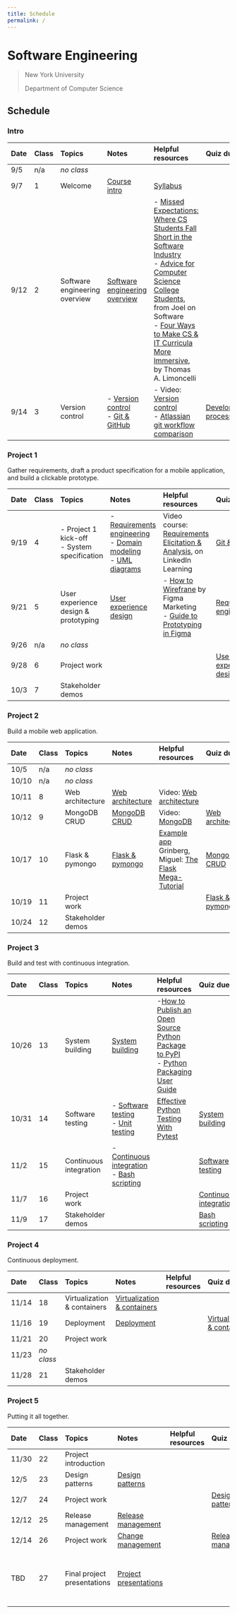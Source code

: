 ```yaml
---
title: Schedule
permalink: /
---
```


# Software Engineering

> New York University
>
> Department of Computer Science

## Schedule

### Intro

| Date | Class | Topics                        | Notes                                                                                              | Helpful resources                                                                                                                                                                                                                                                                                                                                                                                                                                                          | Quiz due                                                     | Exercise due                                                                                                                                                              |
| :--- | :---- | :---------------------------- | :------------------------------------------------------------------------------------------------- | :------------------------------------------------------------------------------------------------------------------------------------------------------------------------------------------------------------------------------------------------------------------------------------------------------------------------------------------------------------------------------------------------------------------------------------------------------------------------- | :----------------------------------------------------------- | :------------------------------------------------------------------------------------------------------------------------------------------------------------------------ |
| 9/5  | n/a   | _no class_                    |                                                                                                    |                                                                                                                                                                                                                                                                                                                                                                                                                                                                            |                                                              |                                                                                                                                                                           |
| 9/7  | 1     | Welcome                       | [Course intro](slides/course-intro/)                                                               | [Syllabus](syllabus/)                                                                                                                                                                                                                                                                                                                                                                                                                                                      |                                                              |                                                                                                                                                                           |
| 9/12 | 2     | Software engineering overview | [Software engineering overview](slides/what-is-software-engineering/)                              | - [Missed Expectations: Where CS Students Fall Short in the Software Industry](https://knowledge.kitchen/mediawiki/images/c/ce/Crosstalk_-_Missed_Expectations.pdf)<br />- [Advice for Computer Science College Students](https://www.joelonsoftware.com/2005/01/02/advice-for-computer-science-college-students/), from Joel on Software<br />- [Four Ways to Make CS & IT Curricula More Immersive](http://queue.acm.org/detail.cfm?id=3130216), by Thomas A. Limoncelli |                                                              | - [Complete consent form](https://goo.gl/forms/uxxgA3D9F3kA0KAR2)<br />- [Join Discord](https://discord.gg/b2qXBzAwFw)<br />- [Create GitHub account](https://github.com) |
| 9/14 | 3     | Version control               | - [Version control](slides/version-control-systems/)<br />- [Git & GitHub](slides/git-and-github/) | - Video: [Version control](https://youtu.be/tLE2qNj_OLs)<br />- [Atlassian git workflow comparison](https://www.atlassian.com/git/tutorials/comparing-workflows)                                                                                                                                                                                                                                                                                                           | [Development processes](https://forms.gle/LzMsp7Y5C2zQwz9e6) |                                                                                                                                                                           |

### Project 1

Gather requirements, draft a product specification for a mobile application, and build a clickable prototype.

| Date | Class | Topics                                           | Notes                                                                                                                                                        | Helpful resources                                                                                                                                                                                                                                                                                                             | Quiz due                                                        | Exercise due                                                     |
| :--- | :---- | :----------------------------------------------- | :----------------------------------------------------------------------------------------------------------------------------------------------------------- | :---------------------------------------------------------------------------------------------------------------------------------------------------------------------------------------------------------------------------------------------------------------------------------------------------------------------------- | :-------------------------------------------------------------- | :--------------------------------------------------------------- |
| 9/19 | 4     | - Project 1 kick-off<br />- System specification | - [Requirements engineering](slides/requirements-engineering/)<br />- [Domain modeling](slides/domain-modeling/)<br />- [UML diagrams](slides/uml-diagrams/) | Video course: [Requirements Elicitation & Analysis](https://www.linkedin.com/learning-login/share?account=2131553&forceAccount=false&redirect=https%3A%2F%2Fwww.linkedin.com%2Flearning%2Frequirements-elicitation-and-analysis%3Ftrk%3Dshare_ent_url%26shareId%3DfzI9YWIUQC%252BwSNbGK8yPvQ%253D%253D), on LinkedIn Learning | [Git & GitHub](https://forms.gle/EccaK31Lx1mBUyv86)             | [Git workflow practice](https://classroom.github.com/a/uds195sf) |
| 9/21 | 5     | User experience design & prototyping             | [User experience design](slides/user-experience-design/)                                                                                                     | - [How to Wirefrane](https://www.figma.com/blog/how-to-wireframe/) by Figma Marketing<br />- [Guide to Prototyping in Figma](https://www.figma.com/blog/how-to-wireframe/)                                                                                                                                                    | [Requirements engineering](https://forms.gle/uYxbTBqeYCPQgmsu6) |                                                                  |
| 9/26 | n/a   | _no class_                                       |                                                                                                                                                              |                                                                                                                                                                                                                                                                                                                               |                                                                 |                                                                  |
| 9/28 | 6     | Project work                                     |                                                                                                                                                              |                                                                                                                                                                                                                                                                                                                               | [User experience design](https://forms.gle/m8kVsxzK1YaWReWx7)   |                                                                  |
| 10/3 | 7     | Stakeholder demos                                |                                                                                                                                                              |                                                                                                                                                                                                                                                                                                                               |                                                                 | [Project 1](https://classroom.github.com/a/H-2F85GP)             |

### Project 2

Build a mobile web application.

| Date  | Class | Topics            | Notes                                        | Helpful resources                                                                                                                                                                                                          | Quiz due                                                | Exercise due                                         |
| :---- | :---- | :---------------- | :------------------------------------------- | :------------------------------------------------------------------------------------------------------------------------------------------------------------------------------------------------------------------------- | :------------------------------------------------------ | :--------------------------------------------------- |
| 10/5  | n/a   | _no class_        |                                              |                                                                                                                                                                                                                            |                                                         |                                                      |
| 10/10 | n/a   | _no class_        |                                              |                                                                                                                                                                                                                            |                                                         |                                                      |
| 10/11 | 8     | Web architecture  | [Web architecture](slides/web-architecture/) | Video: [Web architecture](https://youtu.be/AqzgVlHOAz8)                                                                                                                                                                    |                                                         |                                                      |
| 10/12 | 9     | MongoDB CRUD      | [MongoDB CRUD](slides/mongodb-crud/)         | Video: [MongoDB](https://youtu.be/nf7kW6Fu_Yk)                                                                                                                                                                             | [Web architecture](https://forms.gle/ApWztCS6Fkh6rNtA9) |                                                      |
| 10/17 | 10    | Flask & pymongo   | [Flask & pymongo](slides/pymongo-flask/)     | [Example app](https://github.com/nyu-software-engineering/flask-pymongo-web-app-example)<br />Grinberg, Miguel: [The Flask Mega-Tutorial](https://blog.miguelgrinberg.com/post/the-flask-mega-tutorial-part-i-hello-world) | [MongoDB CRUD](https://forms.gle/3NmVKAhYYyE8dvBx7)     |                                                      |
| 10/19 | 11    | Project work      |                                              |                                                                                                                                                                                                                            | [Flask & pymongo](https://forms.gle/KitqzGtcqsWiz6J47)  |                                                      |
| 10/24 | 12    | Stakeholder demos |                                              |                                                                                                                                                                                                                            |                                                         | [Project 2](https://classroom.github.com/a/3i4ut50j) |

### Project 3

Build and test with continuous integration.

| Date  | Class | Topics                 | Notes                                                                                                      | Helpful resources                                                                                                                                                                           | Quiz due                                                      | Exercise due                                         |
| :---- | :---- | :--------------------- | :--------------------------------------------------------------------------------------------------------- | :------------------------------------------------------------------------------------------------------------------------------------------------------------------------------------------ | :------------------------------------------------------------ | :--------------------------------------------------- |
| 10/26 | 13    | System building        | [System building](slides/build-tools/)                                                                     | -[How to Publish an Open Source Python Package to PyPI](https://realpython.com/pypi-publish-python-package/) <br />- [Python Packaging User Guide](https://packaging.python.org/en/latest/) |                                                               |                                                      |
| 10/31 | 14    | Software testing       | - [Software testing](slides/software-testing/)<br />- [Unit testing](slides/unit-testing/)                 | [Effective Python Testing With Pytest](https://realpython.com/pytest-python-testing/)                                                                                                       | [System building](https://forms.gle/51GgAbQKataSXc168)        |                                                      |
| 11/2  | 15    | Continuous integration | - [Continuous integration](slides/continuous-integration/)<br />- [Bash scripting](slides/bash-scripting/) |                                                                                                                                                                                             | [Software testing](https://forms.gle/4ig1SNfzYK3mTiaG9)       |                                                      |
| 11/7  | 16    | Project work           |                                                                                                            |                                                                                                                                                                                             | [Continuous integration](https://forms.gle/tzo8E3ok1xmUWwSZ7) |                                                      |
| 11/9  | 17    | Stakeholder demos      |                                                                                                            |                                                                                                                                                                                             | [Bash scripting](https://forms.gle/bVL3FrwtuFkHuS8w7)         | [Project 3](https://classroom.github.com/a/uLyrYwcM) |

### Project 4

Continuous deployment.

| Date  | Class      | Topics                      | Notes                                             | Helpful resources | Quiz due                                                           | Exercise due |
| :---- | :--------- | :-------------------------- | :------------------------------------------------ | :---------------- | :----------------------------------------------------------------- | :----------- |
| 11/14 | 18         | Virtualization & containers | [Virtualization & containers](slides/containers/) |                   |                                                                    |              |
| 11/16 | 19         | Deployment                  | [Deployment](slides/deployment/)                  |                   | [Virtualization & containers](https://forms.gle/35huD1aCFUuLVcej9) |              |
| 11/21 | 20         | Project work                |                                                   |                   |                                                                    |              |
| 11/23 | _no class_ |                             |                                                   |                   |                                                                    |              |
| 11/28 | 21         | Stakeholder demos           |                                                   |                   |                                                                    | Project 4    |

### Project 5

Putting it all together.

| Date  | Class | Topics                      | Notes                                                                                         | Helpful resources | Quiz due                                                  | Exercise due                                              |
| :---- | :---- | :-------------------------- | :-------------------------------------------------------------------------------------------- | :---------------- | :-------------------------------------------------------- | :-------------------------------------------------------- |
| 11/30 | 22    | Project introduction        |                                                                                               |                   |                                                           |                                                           |
| 12/5  | 23    | Design patterns             | [Design patterns](slides/design-patterns/)                                                    |                   |                                                           |                                                           |
| 12/7  | 24    | Project work                |                                                                                               |                   | [Design patterns](https://forms.gle/chK5XN7Tkruto32r7)    |                                                           |
| 12/12 | 25    | Release management          | [Release management](slides/release-management/)                                              |                   |                                                           |                                                           |
| 12/14 | 26    | Project work                | [Change management](slides/change-management/)                                                |                   | [Release management](https://forms.gle/ZpFBZAtD6hhjdQsZ7) |                                                           |
| TBD   | 27    | Final project presentations | [Project presentations](https://knowledge.kitchen/Software_engineering_project_presentations) |                   |                                                           | Project 5<br />**No late work accepted beyond this date** |
